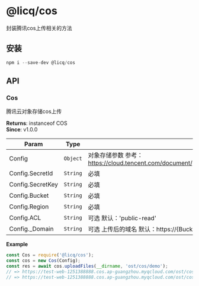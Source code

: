 
# @licq/cos

封装腾讯cos上传相关的方法

## 安装

```js
npm i --save-dev @licq/cos
```

## API
### Cos 

腾讯云对象存储cos上传


**Returns**: instanceof COS  
**Since**: v1.0.0  

| Param | Type | Description |
| --- | --- | --- |
| Config | <code>Object</code> | 对象存储参数 参考：<https://cloud.tencent.com/document/product/436/8629#.E9.85.8D.E7.BD.AE.E9.A1.B9> |
| Config.SecretId | <code>String</code> | 必填 |
| Config.SecretKey | <code>String</code> | 必填 |
| Config.Bucket | <code>String</code> | 必填 |
| Config.Region | <code>String</code> | 必填 |
| Config.ACL | <code>String</code> | 可选 默认：'public-read' |
| Config._Domain | <code>String</code> | 可选 上传后的域名 默认：https://{Bucket}.cos.{Region}.myqcloud.com |

**Example**  
```js
const Cos = require('@licq/cos');
const cos = new Cos(Config);
const res = await cos.uploadFiles(__dirname, 'ost/cos/demo');
// => https://test-web-1251388888.cos.ap-guangzhou.myqcloud.com/ost/cos/demo/demo1.jpeg
// => https://test-web-1251388888.cos.ap-guangzhou.myqcloud.com/ost/cos/demo/demo2.jpeg
```
